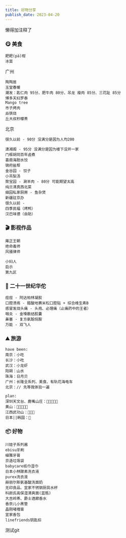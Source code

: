 ```yaml
---
title: 好物分享
publish_date: 2023-04-20
---
```


懒得加注释了

### 😋 美食

```
耙耙(pá)柑
冰菜
```

广州

```
陶陶居
玉堂春暖
潮发：匙仁肉 95分、肥牛肉 80分、吊龙 瘦肉 85分、三花趾 85分
博多天妇罗泰
Mango tree
市子烤肉
焱铁烧
丘大叔柠檬茶
```

北京

```
很久以前 - 90分 没满分是因为人均200

潇湘阁 - 95分 没满分是因为楼下没开一家
门框胡同百年卤煮
喜鼎海胆水饺
锦府盐帮
金谷园 - 饺子
小吊梨汤
聚宝园 - 涮羊肉 - 80分 可能期望太高
纯兰清真西北菜
细园私家厨房 - 鱼杂煲
新疆驻京办
很久以前 - 
四季民福（烤鸭）
汉巴味德（自助）
```

### 🎬 影视作品

```
雍正王朝
绝命毒师
风骚律师

小妇人
启示
第九区
```

### 💊 二十一世纪华佗

```
痘痘 - 阿达帕林凝胶
口腔溃疡 - 醋酸地赛米松口腔贴 + 综合维生素B
感冒发烧头痛 - 头孢、必理痛（止痛药中的王者）
咽炎 - 金嗓散结胶囊
鼻塞 - 复方氨酚烷胺
万能 - 双飞人
```

### ⛰️ 旅游

```
have been:
南京：小吃
长沙：小吃
武汉：小龙虾
阳朔：山水
珠海：日月贝
广州：长隆全系列、美食、有轨花海电车
北京：// 先等我体验一遍
```

```
plan:
深圳天文台、鹿嘴山庄：🌟🌟🌟🌟🌟 
黄山：🌟🌟🌟🌟🌟 
江西武功山：🌟🌟🌟    
日本||韩国：🌟       
```

### 📦 好物

```
川娃子系列酱
ebisu牙刷
植雅牙膏
京造垃圾袋
babycare纸巾湿巾
日本小林酵素洗衣液
purex洗衣液
赫丽尔斯氨基酸洗面奶
无印良品、宜家不锈钢厨具水杯
科颜氏高保湿清爽面(蓝瓶)
大吉岭茶、爵士酒廊香水
香奈儿小黑管
晶刚啫喱膏
宜家香包
linefriends钥匙扣
```

测试git